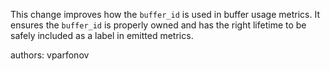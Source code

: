 This change improves how the `buffer_id` is used in buffer usage metrics. 
It ensures the `buffer_id` is properly owned and has the right lifetime to be safely included as a label in emitted metrics.

authors: vparfonov
